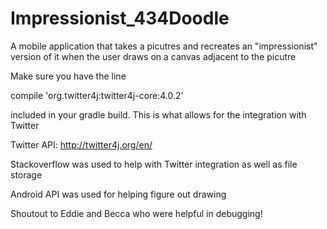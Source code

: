 # Impressionist_434Doodle

A mobile application that takes a picutres and recreates an "impressionist" version of it when the user draws on a canvas adjacent to the picutre

Make sure you have the line 

compile 'org.twitter4j:twitter4j-core:4.0.2'

included in your gradle build. This is what allows for the integration with Twitter

Twitter API: http://twitter4j.org/en/

Stackoverflow was used to help with Twitter integration as well as file storage

Android API was used for helping figure out drawing

Shoutout to Eddie and Becca who were helpful in debugging!
